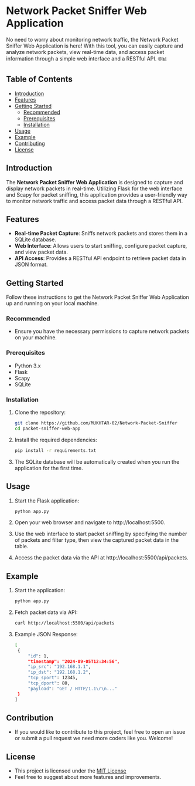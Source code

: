 # Network Packet Sniffer Web Application
No need to worry about monitoring network traffic, the Network Packet Sniffer Web Application is here! With this tool, you can easily capture and analyze network packets, view real-time data, and access packet information through a simple web interface and a RESTful API. 🌐📊

## Table of Contents

- [Introduction](#introduction)
- [Features](#features)
- [Getting Started](#getting-started)
  - [Recommended](#recommended)
  - [Prerequisites](#prerequisites)
  - [Installation](#installation)
- [Usage](#usage)
- [Example](#example)
- [Contributing](#contributing)
- [License](#license)

## Introduction

The **Network Packet Sniffer Web Application** is designed to capture and display network packets in real-time. Utilizing Flask for the web interface and Scapy for packet sniffing, this application provides a user-friendly way to monitor network traffic and access packet data through a RESTful API.

## Features

- **Real-time Packet Capture**: Sniffs network packets and stores them in a SQLite database.
- **Web Interface**: Allows users to start sniffing, configure packet capture, and view packet data.
- **API Access**: Provides a RESTful API endpoint to retrieve packet data in JSON format.

## Getting Started

Follow these instructions to get the Network Packet Sniffer Web Application up and running on your local machine.

### Recommended
- Ensure you have the necessary permissions to capture network packets on your machine.

### Prerequisites

- Python 3.x
- Flask
- Scapy
- SQLite

### Installation

1. Clone the repository:
   ```bash
   git clone https://github.com/MUKHTAR-02/Network-Packet-Sniffer
   cd packet-sniffer-web-app

2. Install the required dependencies:
      ```bash
   pip install -r requirements.txt

3. The SQLite database will be automatically created when you run the application for the first time.

## Usage

1. Start the Flask application:
   ```bash
   python app.py

2. Open your web browser and navigate to http://localhost:5500.

3. Use the web interface to start packet sniffing by specifying the number of packets and filter type, then view the captured packet data in the table.

4. Access the packet data via the API at http://localhost:5500/api/packets.
      
## Example

1. Start the application:
   ```bash
   python app.py

2. Fetch packet data via API:
   ```bash
   curl http://localhost:5500/api/packets

   
3. Example JSON Response:
   ```bash
   [
    {
        "id": 1,
        "timestamp": "2024-09-05T12:34:56",
        "ip_src": "192.168.1.1",
        "ip_dst": "192.168.1.2",
        "tcp_sport": 12345,
        "tcp_dport": 80,
        "payload": "GET / HTTP/1.1\r\n..."
    }
   ]

## Contribution

- If you would like to contribute to this project, feel free to open an issue or submit a pull request we need more coders like you. Welcome!

## License

- This project is licensed under the <a href = "LICENSE"> MIT License</a>
- Feel free to suggest about more features and improvements.
